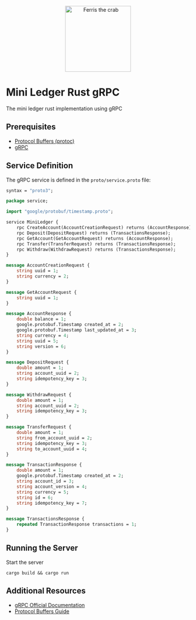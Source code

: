 <p align="center">
  <img src="https://rustacean.net/assets/rustacean-flat-happy.svg" alt="Ferris the crab" width="180">
</p>

# Mini Ledger Rust gRPC

The mini ledger rust implementation using gRPC

## Prerequisites

- [Protocol Buffers (protoc)](https://github.com/protocolbuffers/protobuf)
- [gRPC](https://grpc.io/)

## Service Definition

The gRPC service is defined in the `proto/service.proto` file:
```proto
syntax = "proto3";

package service;

import "google/protobuf/timestamp.proto";

service MiniLedger {
    rpc CreateAccount(AccountCreationRequest) returns (AccountResponse);
    rpc Deposit(DepositRequest) returns (TransactionsResponse);
    rpc GetAccount(GetAccountRequest) returns (AccountResponse);
    rpc Transfer(TransferRequest) returns (TransactionsResponse);
    rpc Withdraw(WithdrawRequest) returns (TransactionsResponse);
}

message AccountCreationRequest {
    string uuid = 1;
    string currency = 2;
}

message GetAccountRequest {
    string uuid = 1;
}

message AccountResponse {
    double balance = 1;
    google.protobuf.Timestamp created_at = 2;
    google.protobuf.Timestamp last_updated_at = 3;
    string currency = 4;
    string uuid = 5;
    string version = 6;
}

message DepositRequest {
    double amount = 1;
    string account_uuid = 2;
    string idempotency_key = 3;
}

message WithdrawRequest {
    double amount = 1;
    string account_uuid = 2;
    string idempotency_key = 3;
}

message TransferRequest {
    double amount = 1;
    string from_account_uuid = 2;
    string idempotency_key = 3;
    string to_account_uuid = 4;
}

message TransactionResponse {
    double amount = 1;
    google.protobuf.Timestamp created_at = 2;
    string account_id = 3;
    string account_version = 4;
    string currency = 5;
    string id = 6;
    string idempotency_key = 7;
}

message TransactionsResponse {
    repeated TransactionResponse transactions = 1;
}
```

## Running the Server

Start the server
```shell
cargo build && cargo run
```

## Additional Resources

- [gRPC Official Documentation](https://grpc.io/docs/)
- [Protocol Buffers Guide](https://developers.google.com/protocol-buffers)
